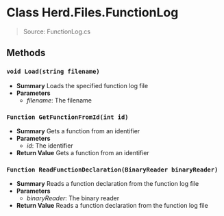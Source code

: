 # Class Herd.Files.FunctionLog
> Source: FunctionLog.cs
## Methods
### ``void Load(string filename)``
* **Summary**
  Loads the specified function log file
* **Parameters**
  * _filename_: The filename
### ``Function GetFunctionFromId(int id)``
* **Summary**
  Gets a function from an identifier
* **Parameters**
  * _id_: The identifier
* **Return Value**
  Gets a function from an identifier
### ``Function ReadFunctionDeclaration(BinaryReader binaryReader)``
* **Summary**
  Reads a function declaration from the function log file
* **Parameters**
  * _binaryReader_: The binary reader
* **Return Value**
  Reads a function declaration from the function log file
